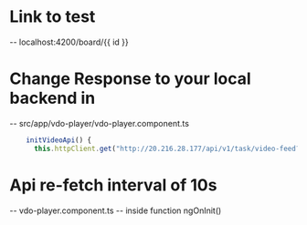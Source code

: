 # Link to test
-- localhost:4200/board/{{ id }}

# Change Response to your local backend in
-- src/app/vdo-player/vdo-player.component.ts

```js
    initVideoApi() {
      this.httpClient.get("http://20.216.28.177/api/v1/task/video-feed?byBoardId="+this.billboardId)
```

# Api re-fetch interval of 10s
-- vdo-player.component.ts
-- inside function ngOnInit()

